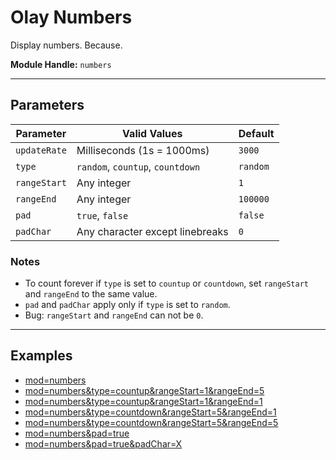 # Olay Numbers

Display numbers. Because.

**Module Handle:** `numbers`

---

## Parameters

| Parameter    | Valid Values                     | Default  |
|--------------|----------------------------------|----------|
| `updateRate` | Milliseconds (1s = 1000ms)       | `3000`   |
| `type`       | `random`, `countup`, `countdown` | `random` |
| `rangeStart` | Any integer                      | `1`      |
| `rangeEnd`   | Any integer                      | `100000` |
| `pad`        | `true`, `false`                  | `false`  |
| `padChar`    | Any character except linebreaks  | `0`      |

### Notes

- To count forever if `type` is set to `countup` or `countdown`, set `rangeStart` and `rangeEnd` to the same value.
- `pad` and `padChar` apply only if `type` is set to `random`.
- Bug: `rangeStart` and `rangeEnd` can not be `0`.

---

## Examples

- [mod=numbers](http://localhost/olay/app/?mod=numbers)
- [mod=numbers&type=countup&rangeStart=1&rangeEnd=5](http://localhost/olay/app/?mod=numbers&type=countup&rangeStart=1&rangeEnd=5)
- [mod=numbers&type=countup&rangeStart=1&rangeEnd=1](http://localhost/olay/app/?mod=numbers&type=countup&rangeStart=1&rangeEnd=1)
- [mod=numbers&type=countdown&rangeStart=5&rangeEnd=1](http://localhost/olay/app/?mod=numbers&type=countdown&rangeStart=5&rangeEnd=1)
- [mod=numbers&type=countdown&rangeStart=5&rangeEnd=5](http://localhost/olay/app/?mod=numbers&type=countdown&rangeStart=5&rangeEnd=5)
- [mod=numbers&pad=true](http://localhost/olay/app/?mod=numbers&pad=true)
- [mod=numbers&pad=true&padChar=X](http://localhost/olay/app/?mod=numbers&pad=true&padChar=X)
